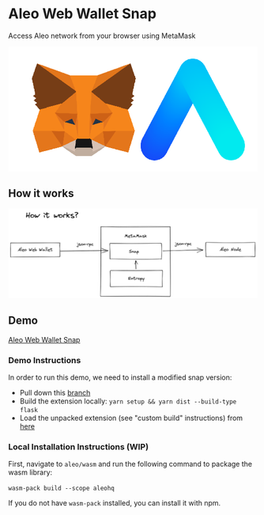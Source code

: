 # Aleo Web Wallet Snap

Access Aleo network from your browser using MetaMask

![Project logo](logo.png)

## How it works

![Snap diagram](snap-diagram.png)

## Demo

[Aleo Web Wallet Snap](https://aleo-snap-ethdenver-2022.netlify.app/)

### Demo Instructions

In order to run this demo, we need to install a modified snap version:
*   Pull down this [branch](https://github.com/MetaMask/metamask-extension/tree/eth-denver-2022)
*   Build the extension locally: `yarn setup && yarn dist --build-type flask`
*   Load the unpacked extension (see "custom build" instructions) from [here](https://github.com/MetaMask/metamask-extension/tree/eth-denver-2022#other-docs)

### Local Installation Instructions (WIP)

First, navigate to `aleo/wasm` and run the following command to package the wasm library: 

`wasm-pack build --scope aleohq`

If you do not have `wasm-pack` installed, you can install it with npm. 